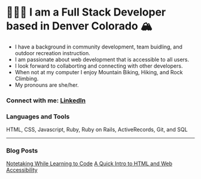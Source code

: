 # 👩🏼‍💻 I am a Full Stack Developer based in Denver Colorado 🏔
* I have a background in community development, team buidling, and outdoor recreation instruction. 
* I am passionate about web development that is accessible to all users. 
* I look forward to collaborting and connecting with other developers. 
* When not at my computer I enjoy Mountain Biking, Hiking, and Rock Climbing. 
* My pronouns are she/her. 

### Connect with me: [LinkedIn](https://www.linkedin.com/in/jennifer-a-grenier/)

### Languages and Tools 
HTML, CSS, Javascript, Ruby, Ruby on Rails, ActiveRecords, Git, and SQL 
___

### Blog Posts 
[Notetaking While Learning to Code](https://medium.com/@jenniferagrenier/how-totake-notes-while-learning-to-code-4ae9d4ac0f63)
[A Quick Intro to HTML and Web Accessibility](https://medium.com/@jenniferagrenier/an-introduction-to-html-and-digital-accessibility-88e2a8f65617)


